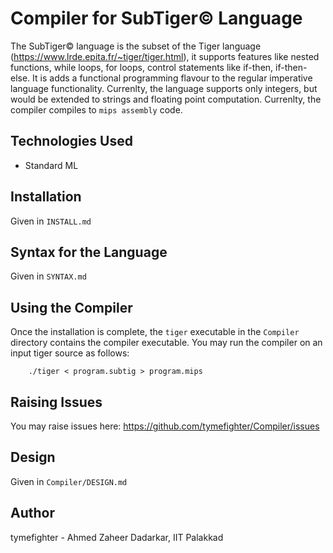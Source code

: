 # Compiler for SubTiger© Language

The SubTiger© language is the subset of the Tiger language
(https://www.lrde.epita.fr/~tiger/tiger.html), it supports
features like nested functions, while loops, for loops,
control statements like if-then, if-then-else. It is adds
a functional programming flavour to the regular imperative
language functionality. Currenlty, the language supports
only integers, but would be extended to strings and floating
point computation. Currenlty, the compiler compiles to
`mips assembly` code.

## Technologies Used

* Standard ML 

## Installation 

Given in `INSTALL.md`

## Syntax for the Language

Given in `SYNTAX.md`

## Using the Compiler

Once the installation is complete, the `tiger` executable
in the `Compiler` directory contains the compiler executable.
You may run the compiler on an input tiger source as follows:

```
    ./tiger < program.subtig > program.mips
```

## Raising Issues

You may raise issues here: https://github.com/tymefighter/Compiler/issues

## Design

Given in `Compiler/DESIGN.md`

## Author

tymefighter - Ahmed Zaheer Dadarkar, IIT Palakkad